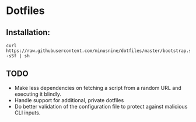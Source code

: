 # Dotfiles

## Installation:

```
curl https://raw.githubusercontent.com/minusnine/dotfiles/master/bootstrap.sh -sSf | sh
```

## TODO

* Make less dependencies on fetching a script from a random URL and executing
  it blindly.
* Handle support for additional, private dotfiles
* Do better validation of the configuration file to protect against malicious
	CLI inputs.
